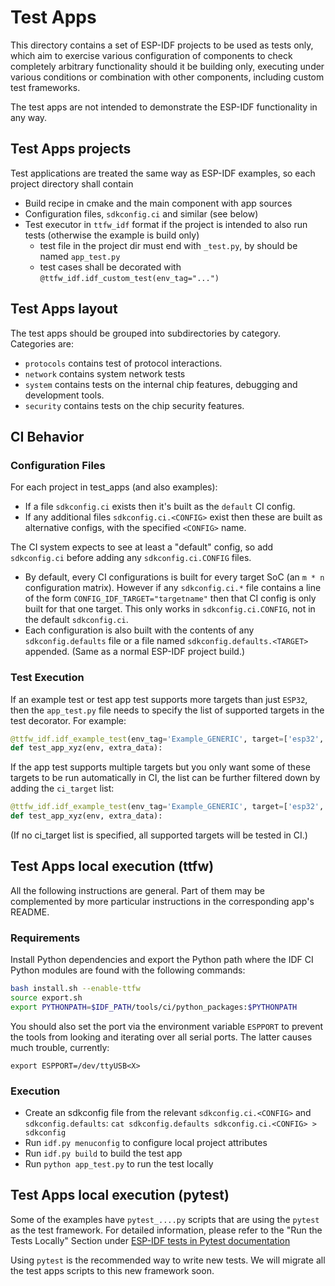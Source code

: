 # Test Apps

This directory contains a set of ESP-IDF projects to be used as tests only, which aim to exercise various
configuration of components to check completely arbitrary functionality should it be building only, executing under
various conditions or combination with other components, including custom test frameworks.

The test apps are not intended to demonstrate the ESP-IDF functionality in any way.

## Test Apps projects

Test applications are treated the same way as ESP-IDF examples, so each project directory shall contain

- Build recipe in cmake and the main component with app sources
- Configuration files, `sdkconfig.ci` and similar (see below)
- Test executor in `ttfw_idf` format if the project is intended to also run tests (otherwise the example is build only)
  - test file in the project dir must end with `_test.py`, by should be named `app_test.py`
  - test cases shall be decorated with `@ttfw_idf.idf_custom_test(env_tag="...")`

## Test Apps layout

The test apps should be grouped into subdirectories by category. Categories are:

- `protocols` contains test of protocol interactions.
- `network` contains system network tests
- `system` contains tests on the internal chip features, debugging and development tools.
- `security` contains tests on the chip security features.

## CI Behavior

### Configuration Files

For each project in test_apps (and also examples):

- If a file `sdkconfig.ci` exists then it's built as the `default` CI config.
- If any additional files `sdkconfig.ci.<CONFIG>` exist then these are built as alternative configs, with the specified `<CONFIG>` name.

The CI system expects to see at least a "default" config, so add `sdkconfig.ci` before adding any `sdkconfig.ci.CONFIG` files.

- By default, every CI configurations is built for every target SoC (an `m * n` configuration matrix). However if any `sdkconfig.ci.*` file contains a line of the form `CONFIG_IDF_TARGET="targetname"` then that CI config is only built for that one target. This only works in `sdkconfig.ci.CONFIG`, not in the default `sdkconfig.ci`.
- Each configuration is also built with the contents of any `sdkconfig.defaults` file or a file named `sdkconfig.defaults.<TARGET>` appended. (Same as a normal ESP-IDF project build.)

### Test Execution

If an example test or test app test supports more targets than just `ESP32`, then the `app_test.py` file needs to specify the list of supported targets in the test decorator. For example:

```python
@ttfw_idf.idf_example_test(env_tag='Example_GENERIC', target=['esp32', 'esp32s2'])
def test_app_xyz(env, extra_data):
```

If the app test supports multiple targets but you only want some of these targets to be run automatically in CI, the list can be further filtered down by adding the `ci_target` list:

```python
@ttfw_idf.idf_example_test(env_tag='Example_GENERIC', target=['esp32', 'esp32s2'], ci_target=['esp32'])
def test_app_xyz(env, extra_data):
```

(If no ci_target list is specified, all supported targets will be tested in CI.)

## Test Apps local execution (ttfw)

All the following instructions are general. Part of them may be complemented by more particular instructions in the corresponding app's README.

### Requirements

Install Python dependencies and export the Python path where the IDF CI Python modules are found with the following commands:

```bash
bash install.sh --enable-ttfw
source export.sh
export PYTHONPATH=$IDF_PATH/tools/ci/python_packages:$PYTHONPATH
```
You should also set the port via the environment variable `ESPPORT` to prevent the tools from looking and iterating over all serial ports. The latter causes much trouble, currently:

```
export ESPPORT=/dev/ttyUSB<X>
```

### Execution

- Create an sdkconfig file from the relevant `sdkconfig.ci.<CONFIG>` and `sdkconfig.defaults`: `cat sdkconfig.defaults sdkconfig.ci.<CONFIG> > sdkconfig`
- Run `idf.py menuconfig` to configure local project attributes
- Run `idf.py build` to build the test app
- Run `python app_test.py` to run the test locally

## Test Apps local execution (pytest)

Some of the examples have `pytest_....py` scripts that are using the `pytest` as the test framework. For detailed information, please refer to the "Run the Tests Locally" Section under [ESP-IDF tests in Pytest documentation](../../docs/en/contribute/esp-idf-tests-with-pytest.rst)

Using `pytest` is the recommended way to write new tests. We will migrate all the test apps scripts to this new framework soon.
